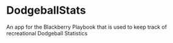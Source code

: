 DodgeballStats
==============

An app for the Blackberry Playbook that is used to keep track of recreational Dodgeball Statistics